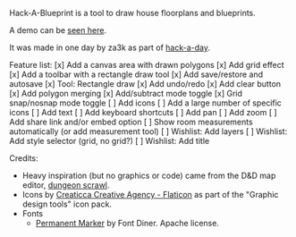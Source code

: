 Hack-A-Blueprint is a tool to draw house floorplans and blueprints.

A demo can be [seen here](https://za3k.github.io/ha3k-13-blueprint/).

It was made in one day by za3k as part of [hack-a-day](https://za3k.com/hackaday).

Feature list:
 [x] Add a canvas area with drawn polygons
 [x] Add grid effect
 [x] Add a toolbar with a rectangle draw tool
 [x] Add save/restore and autosave
 [x] Tool: Rectangle draw
 [x] Add undo/redo
 [x] Add clear button
 [x] Add polygon merging
 [x] Add/subtract mode toggle
 [x] Grid snap/nosnap mode toggle
 [ ] Add icons
    [ ] Add a large number of specific icons
 [ ] Add text
 [ ] Add keyboard shortcuts
 [ ] Add pan
 [ ] Add zoom
 [ ] Add share link and/or embed option
 [ ] Show room measurements automatically (or add measurement tool)
 [ ] Wishlist: Add layers
 [ ] Wishlist: Add style selector (grid, no grid?)
 [ ] Wishlist: Add title

Credits:
- Heavy inspiration (but no graphics or code) came from the D&D map editor, <a href="https://ww.dungeonscrawl.com">dungeon scrawl</a>.
- Icons by [Creaticca Creative Agency - Flaticon]("https://www.flaticon.com/free-icons/save") as part of the "Graphic design tools" icon pack.
- Fonts
    - [Permanent Marker](https://fonts.google.com/specimen/Permanent+Marker) by Font Diner. Apache license.
